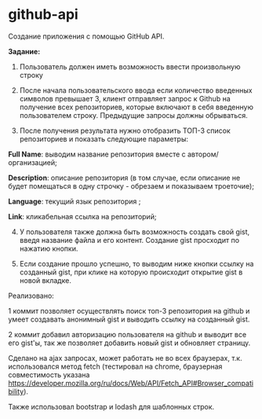 # github-api
Создание приложения с помощью GitHub API.

<b>Задание:</b>

1. Пользователь должен иметь возможность ввести произвольную строку

2. После начала пользовательского ввода если количество введенных символов превышает 3, клиент отправляет запрос к Github на получение всех репозиториев, которые включают в себя введенную пользователем строку. Предыдущие запросы должны обрываться.

3. После получения результата нужно отобразить ТОП-3 список репозиториев и показать следующие параметры:


  <b>Full Name</b>: выводим название репозитория вместе с автором/организацией;


  <b>Description</b>: описание репозитория (в том случае, если описание не будет помещаться в одну строчку - обрезаем и показываем троеточие);
  

  <b>Language</b>: текущий язык репозитория ;
  

  <b>Link</b>: кликабельная ссылка на репозиторий;
  

4. У пользователя также должна быть возможность создать свой gist, введя название файла и его контент. Создание gist просходит по нажатию кнопки.

5. Если создание прошло успешно, то выводим ниже кнопки ссылку на созданный gist, при клике на которую происходит открытие gist в новой вкладке.


Реализовано:

1 коммит позволяет осуществлять поиск топ-3 репозитория на github и умеет создавать анонимный gist и выводить ссылку на созданный gist.

2 коммит добавил авторизацию пользователя на github и выводит все его gist'ы, так же позволяет добавить новый gist и обновляет страницу.

Сделано на ajax запросах, может работать не во всех браузерах, т.к. использовался метод fetch (тестировал на сhrome, браузерная совместимость указана https://developer.mozilla.org/ru/docs/Web/API/Fetch_API#Browser_compatibility).


Также использовал bootstrap и lodash для шаблонных строк.

